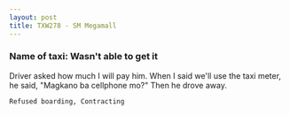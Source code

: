 ```yaml
---
layout: post
title: TXW278 - SM Megamall
---
```


### Name of taxi: Wasn't able to get it

Driver asked how much I will pay him. When I said we'll use the taxi meter, he said, "Magkano ba cellphone mo?" Then he drove away.

```Refused boarding, Contracting```
